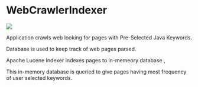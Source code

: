 # WebCrawlerIndexer

![](https://img.shields.io/badge/Java--green.svg)

Application crawls web looking for pages with Pre-Selected Java Keywords.

Database is used to keep track of web pages parsed.

Apache Lucene Indexer indexes pages to in-memeory database , 

This in-memory database is queried to give pages having most frequency of user selected keywords.
